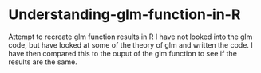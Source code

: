 # Understanding-glm-function-in-R
Attempt to recreate glm function results in R
I have not looked into the glm code, but have looked at some of the theory of glm and written the code.
I have then compared this to the ouput of the glm function to see if the results are the same.
